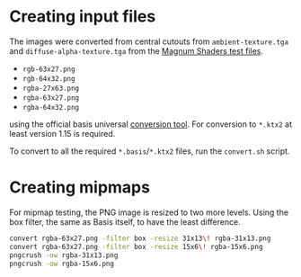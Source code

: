 Creating input files
====================

The images were converted from central cutouts from `ambient-texture.tga`
and `diffuse-alpha-texture.tga` from the [Magnum Shaders test files](https://github.com/mosra/magnum/tree/master/src/Magnum/Shaders/Test/TestFiles).

-   `rgb-63x27.png`
-   `rgb-64x32.png`
-   `rgba-27x63.png`
-   `rgba-63x27.png`
-   `rgba-64x32.png`

using the official basis universal
[conversion tool](https://github.com/BinomialLLC/basis_universal/#command-line-compression-tool).
For conversion to `*.ktx2` at least version 1.15 is required.

To convert to all the required `*.basis`/`*.ktx2` files, run the `convert.sh` script.

Creating mipmaps
================

For mipmap testing, the PNG image is resized to two more levels. Using the
box filter, the same as Basis itself, to have the least difference.

```sh
convert rgba-63x27.png -filter box -resize 31x13\! rgba-31x13.png
convert rgba-63x27.png -filter box -resize 15x6\! rgba-15x6.png
pngcrush -ow rgba-31x13.png
pngcrush -ow rgba-15x6.png
```
